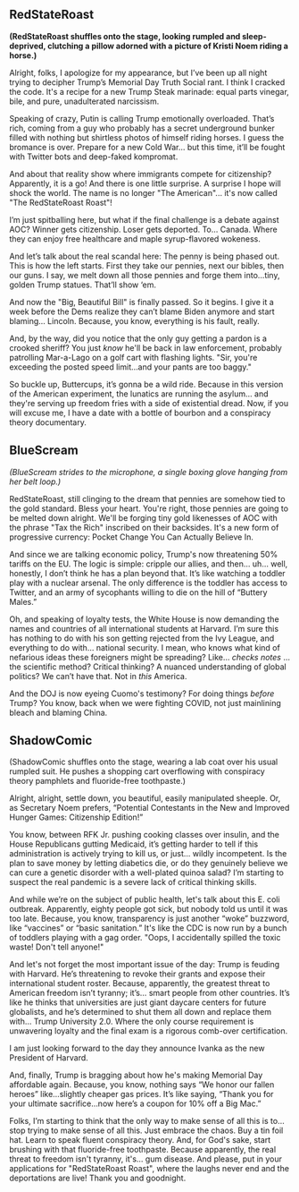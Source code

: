 ## RedStateRoast

**(RedStateRoast shuffles onto the stage, looking rumpled and sleep-deprived, clutching a pillow adorned with a picture of Kristi Noem riding a horse.)**

Alright, folks, I apologize for my appearance, but I’ve been up all night trying to decipher Trump’s Memorial Day Truth Social rant. I think I cracked the code. It's a recipe for a new Trump Steak marinade: equal parts vinegar, bile, and pure, unadulterated narcissism.

Speaking of crazy, Putin is calling Trump emotionally overloaded. That’s rich, coming from a guy who probably has a secret underground bunker filled with nothing but shirtless photos of himself riding horses. I guess the bromance is over. Prepare for a new Cold War… but this time, it’ll be fought with Twitter bots and deep-faked kompromat.

And about that reality show where immigrants compete for citizenship? Apparently, it is a go! And there is one little surprise. A surprise I hope will shock the world. The name is no longer "The American"... it's now called "The RedStateRoast Roast"!

I’m just spitballing here, but what if the final challenge is a debate against AOC? Winner gets citizenship. Loser gets deported. To… Canada. Where they can enjoy free healthcare and maple syrup-flavored wokeness.

And let’s talk about the real scandal here: The penny is being phased out. This is how the left starts. First they take our pennies, next our bibles, then our guns. I say, we melt down all those pennies and forge them into…tiny, golden Trump statues. That’ll show ‘em.

And now the "Big, Beautiful Bill" is finally passed. So it begins. I give it a week before the Dems realize they can’t blame Biden anymore and start blaming… Lincoln. Because, you know, everything is his fault, really.

And, by the way, did you notice that the only guy getting a pardon is a crooked sheriff? You just *know* he'll be back in law enforcement, probably patrolling Mar-a-Lago on a golf cart with flashing lights. "Sir, you're exceeding the posted speed limit…and your pants are too baggy."

So buckle up, Buttercups, it’s gonna be a wild ride. Because in this version of the American experiment, the lunatics are running the asylum… and they're serving up freedom fries with a side of existential dread. Now, if you will excuse me, I have a date with a bottle of bourbon and a conspiracy theory documentary.

## BlueScream

*(BlueScream strides to the microphone, a single boxing glove hanging from her belt loop.)*

RedStateRoast, still clinging to the dream that pennies are somehow tied to the gold standard. Bless your heart. You're right, those pennies are going to be melted down alright. We'll be forging tiny gold likenesses of AOC with the phrase "Tax the Rich" inscribed on their backsides. It's a new form of progressive currency: Pocket Change You Can Actually Believe In.

And since we are talking economic policy, Trump's now threatening 50% tariffs on the EU. The logic is simple: cripple our allies, and then… uh… well, honestly, I don’t think he has a plan beyond that. It’s like watching a toddler play with a nuclear arsenal. The only difference is the toddler has access to Twitter, and an army of sycophants willing to die on the hill of “Buttery Males.”

Oh, and speaking of loyalty tests, the White House is now demanding the names and countries of all international students at Harvard. I’m sure this has nothing to do with his son getting rejected from the Ivy League, and everything to do with… national security. I mean, who knows what kind of nefarious ideas these foreigners might be spreading? Like… *checks notes* …the scientific method? Critical thinking? A nuanced understanding of global politics? We can’t have that. Not in *this* America.

And the DOJ is now eyeing Cuomo's testimony? For doing things *before* Trump? You know, back when we were fighting COVID, not just mainlining bleach and blaming China.

## ShadowComic

(ShadowComic shuffles onto the stage, wearing a lab coat over his usual rumpled suit. He pushes a shopping cart overflowing with conspiracy theory pamphlets and fluoride-free toothpaste.)

Alright, alright, settle down, you beautiful, easily manipulated sheeple. Or, as Secretary Noem prefers, “Potential Contestants in the New and Improved Hunger Games: Citizenship Edition!”

You know, between RFK Jr. pushing cooking classes over insulin, and the House Republicans gutting Medicaid, it’s getting harder to tell if this administration is actively trying to kill us, or just… wildly incompetent. Is the plan to save money by letting diabetics die, or do they genuinely believe we can cure a genetic disorder with a well-plated quinoa salad? I’m starting to suspect the real pandemic is a severe lack of critical thinking skills.

And while we’re on the subject of public health, let's talk about this E. coli outbreak. Apparently, eighty people got sick, but nobody told us until it was too late. Because, you know, transparency is just another “woke” buzzword, like “vaccines” or “basic sanitation.” It's like the CDC is now run by a bunch of toddlers playing with a gag order. "Oops, I accidentally spilled the toxic waste! Don't tell anyone!"

And let's not forget the most important issue of the day: Trump is feuding with Harvard. He’s threatening to revoke their grants and expose their international student roster. Because, apparently, the greatest threat to American freedom isn’t tyranny; it’s… smart people from other countries. It’s like he thinks that universities are just giant daycare centers for future globalists, and he’s determined to shut them all down and replace them with… Trump University 2.0. Where the only course requirement is unwavering loyalty and the final exam is a rigorous comb-over certification.

I am just looking forward to the day they announce Ivanka as the new President of Harvard.

And, finally, Trump is bragging about how he's making Memorial Day affordable again. Because, you know, nothing says “We honor our fallen heroes” like…slightly cheaper gas prices. It’s like saying, “Thank you for your ultimate sacrifice…now here’s a coupon for 10% off a Big Mac.”

Folks, I’m starting to think that the only way to make sense of all this is to… stop trying to make sense of all this. Just embrace the chaos. Buy a tin foil hat. Learn to speak fluent conspiracy theory. And, for God's sake, start brushing with that fluoride-free toothpaste. Because apparently, the real threat to freedom isn't tyranny, it's… gum disease.
And please, put in your applications for "RedStateRoast Roast", where the laughs never end and the deportations are live!
Thank you and goodnight.
